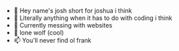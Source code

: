 - 👋 Hey name's josh short for joshua i think
- 👀 Literally anything when it has to do with coding i think
- 🌱 Currently messing with websites
- 💞️ lone wolf (cool)
- 📫 You'll never find ol frank

<!---
bobby46jay/bobby46jay is a ✨ special ✨ repository because its `README.md` (this file) appears on your GitHub profile.
You can click the Preview link to take a look at your changes.
--->

